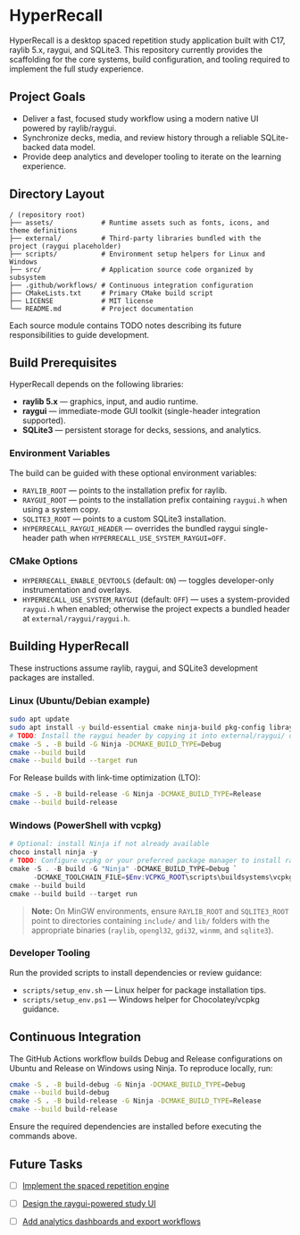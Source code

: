 # HyperRecall

HyperRecall is a desktop spaced repetition study application built with C17, raylib 5.x, raygui, and SQLite3. This repository currently provides the scaffolding for the core systems, build configuration, and tooling required to implement the full study experience.

## Project Goals

* Deliver a fast, focused study workflow using a modern native UI powered by raylib/raygui.
* Synchronize decks, media, and review history through a reliable SQLite-backed data model.
* Provide deep analytics and developer tooling to iterate on the learning experience.

## Directory Layout

```
/ (repository root)
├── assets/            # Runtime assets such as fonts, icons, and theme definitions
├── external/          # Third-party libraries bundled with the project (raygui placeholder)
├── scripts/           # Environment setup helpers for Linux and Windows
├── src/               # Application source code organized by subsystem
├── .github/workflows/ # Continuous integration configuration
├── CMakeLists.txt     # Primary CMake build script
├── LICENSE            # MIT license
└── README.md          # Project documentation
```

Each source module contains TODO notes describing its future responsibilities to guide development.

## Build Prerequisites

HyperRecall depends on the following libraries:

* **raylib 5.x** — graphics, input, and audio runtime.
* **raygui** — immediate-mode GUI toolkit (single-header integration supported).
* **SQLite3** — persistent storage for decks, sessions, and analytics.

### Environment Variables

The build can be guided with these optional environment variables:

* `RAYLIB_ROOT` — points to the installation prefix for raylib.
* `RAYGUI_ROOT` — points to the installation prefix containing `raygui.h` when using a system copy.
* `SQLITE3_ROOT` — points to a custom SQLite3 installation.
* `HYPERRECALL_RAYGUI_HEADER` — overrides the bundled raygui single-header path when `HYPERRECALL_USE_SYSTEM_RAYGUI=OFF`.

### CMake Options

* `HYPERRECALL_ENABLE_DEVTOOLS` (default: `ON`) — toggles developer-only instrumentation and overlays.
* `HYPERRECALL_USE_SYSTEM_RAYGUI` (default: `OFF`) — uses a system-provided `raygui.h` when enabled; otherwise the project expects a bundled header at `external/raygui/raygui.h`.

## Building HyperRecall

These instructions assume raylib, raygui, and SQLite3 development packages are installed.

### Linux (Ubuntu/Debian example)

```bash
sudo apt update
sudo apt install -y build-essential cmake ninja-build pkg-config libraylib-dev libsqlite3-dev
# TODO: Install the raygui header by copying it into external/raygui/ or exposing it via RAYGUI_ROOT.
cmake -S . -B build -G Ninja -DCMAKE_BUILD_TYPE=Debug
cmake --build build
cmake --build build --target run
```

For Release builds with link-time optimization (LTO):

```bash
cmake -S . -B build-release -G Ninja -DCMAKE_BUILD_TYPE=Release
cmake --build build-release
```

### Windows (PowerShell with vcpkg)

```powershell
# Optional: install Ninja if not already available
choco install ninja -y
# TODO: Configure vcpkg or your preferred package manager to install raylib 5.x, raygui, and sqlite3.
cmake -S . -B build -G "Ninja" -DCMAKE_BUILD_TYPE=Debug `
      -DCMAKE_TOOLCHAIN_FILE=$Env:VCPKG_ROOT\scripts\buildsystems\vcpkg.cmake
cmake --build build
cmake --build build --target run
```

> **Note:** On MinGW environments, ensure `RAYLIB_ROOT` and `SQLITE3_ROOT` point to directories containing `include/` and `lib/` folders with the appropriate binaries (`raylib`, `opengl32`, `gdi32`, `winmm`, and `sqlite3`).

### Developer Tooling

Run the provided scripts to install dependencies or review guidance:

* `scripts/setup_env.sh` — Linux helper for package installation tips.
* `scripts/setup_env.ps1` — Windows helper for Chocolatey/vcpkg guidance.

## Continuous Integration

The GitHub Actions workflow builds Debug and Release configurations on Ubuntu and Release on Windows using Ninja. To reproduce locally, run:

```bash
cmake -S . -B build-debug -G Ninja -DCMAKE_BUILD_TYPE=Debug
cmake --build build-debug
cmake -S . -B build-release -G Ninja -DCMAKE_BUILD_TYPE=Release
cmake --build build-release
```

Ensure the required dependencies are installed before executing the commands above.

## Future Tasks

* [ ] [Implement the spaced repetition engine](https://github.com/HyperRecall/roadmap/issues/1)
* [ ] [Design the raygui-powered study UI](https://github.com/HyperRecall/roadmap/issues/2)
* [ ] [Add analytics dashboards and export workflows](https://github.com/HyperRecall/roadmap/issues/3)


